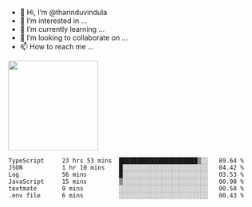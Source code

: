 - 👋 Hi, I’m @tharinduvindula
- 👀 I’m interested in ...
- 🌱 I’m currently learning ...
- 💞️ I’m looking to collaborate on ...
- 📫 How to reach me ...

<!---
tharinduvindula/tharinduvindula is a ✨ special ✨ repository because its `README.md` (this file) appears on your GitHub profile.
You can click the Preview link to take a look at your changes.
--->

<img height="180em" src="https://github-readme-stats.vercel.app/api?username=tharinduvindula&show_icons=true&hide_border=false&&count_private=true&include_all_commits=true" />


<!--START_SECTION:waka-->

```text
TypeScript     23 hrs 53 mins  ██████████████████████▒░░   89.64 %
JSON           1 hr 10 mins    █░░░░░░░░░░░░░░░░░░░░░░░░   04.42 %
Log            56 mins         █░░░░░░░░░░░░░░░░░░░░░░░░   03.53 %
JavaScript     15 mins         ▒░░░░░░░░░░░░░░░░░░░░░░░░   00.98 %
textmate       9 mins          ░░░░░░░░░░░░░░░░░░░░░░░░░   00.58 %
.env file      6 mins          ░░░░░░░░░░░░░░░░░░░░░░░░░   00.43 %
```

<!--END_SECTION:waka-->
